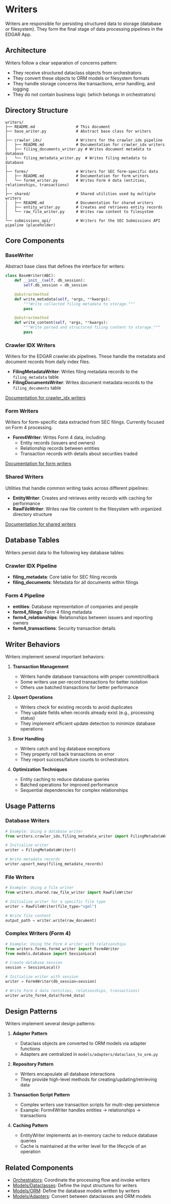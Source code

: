 # Writers

Writers are responsible for persisting structured data to storage (database or filesystem). They form the final stage of data processing pipelines in the EDGAR App.

## Architecture

Writers follow a clear separation of concerns pattern:
- They receive structured dataclass objects from orchestrators
- They convert these objects to ORM models or filesystem formats
- They handle storage concerns like transactions, error handling, and logging
- They do not contain business logic (which belongs in orchestrators)

## Directory Structure

```
writers/
├── README.md                  # This document
├── base_writer.py             # Abstract base class for writers
│
├── crawler_idx/               # Writers for the crawler.idx pipeline
│   ├── README.md              # Documentation for crawler_idx writers
│   ├── filing_documents_writer.py # Writes document metadata to database
│   └── filing_metadata_writer.py  # Writes filing metadata to database
│
├── forms/                     # Writers for SEC form-specific data
│   ├── README.md              # Documentation for form writers
│   └── form4_writer.py        # Writes Form 4 data (entities, relationships, transactions)
│
├── shared/                    # Shared utilities used by multiple writers
│   ├── README.md              # Documentation for shared writers
│   ├── entity_writer.py       # Creates and retrieves entity records
│   └── raw_file_writer.py     # Writes raw content to filesystem
│
└── submissions_api/           # Writers for the SEC Submissions API pipeline (placeholder)
```

## Core Components

### BaseWriter

Abstract base class that defines the interface for writers:

```python
class BaseWriter(ABC):
    def __init__(self, db_session):
        self.db_session = db_session

    @abstractmethod
    def write_metadata(self, *args, **kwargs):
        """Write collected filing metadata to storage."""
        pass

    @abstractmethod
    def write_content(self, *args, **kwargs):
        """Write parsed and structured filing content to storage."""
        pass
```

### Crawler IDX Writers

Writers for the EDGAR crawler.idx pipelines. These handle the metadata and document records from daily index files.

- **FilingMetadataWriter**: Writes filing metadata records to the `filing_metadata` table
- **FilingDocumentsWriter**: Writes document metadata records to the `filing_documents` table

[Documentation for crawler_idx writers](./crawler_idx/README.md)

### Form Writers

Writers for form-specific data extracted from SEC filings. Currently focused on Form 4 processing.

- **Form4Writer**: Writes Form 4 data, including:
  - Entity records (issuers and owners)
  - Relationship records between entities
  - Transaction records with details about securities traded

[Documentation for form writers](./forms/README.md)

### Shared Writers

Utilities that handle common writing tasks across different pipelines:

- **EntityWriter**: Creates and retrieves entity records with caching for performance
- **RawFileWriter**: Writes raw file content to the filesystem with organized directory structure

[Documentation for shared writers](./shared/README.md)

## Database Tables

Writers persist data to the following key database tables:

### Crawler IDX Pipeline
- **filing_metadata**: Core table for SEC filing records
- **filing_documents**: Metadata for all documents within filings

### Form 4 Pipeline
- **entities**: Database representation of companies and people
- **form4_filings**: Form 4 filing metadata
- **form4_relationships**: Relationships between issuers and reporting owners
- **form4_transactions**: Security transaction details

## Writer Behaviors

Writers implement several important behaviors:

1. **Transaction Management**
   - Writers handle database transactions with proper commit/rollback
   - Some writers use per-record transactions for better isolation
   - Others use batched transactions for better performance

2. **Upsert Operations**
   - Writers check for existing records to avoid duplicates
   - They update fields when records already exist (e.g., processing status)
   - They implement efficient update detection to minimize database operations

3. **Error Handling**
   - Writers catch and log database exceptions
   - They properly roll back transactions on error
   - They report success/failure counts to orchestrators

4. **Optimization Techniques**
   - Entity caching to reduce database queries
   - Batched operations for improved performance
   - Sequential dependencies for complex relationships

## Usage Patterns

### Database Writers

```python
# Example: Using a database writer
from writers.crawler_idx.filing_metadata_writer import FilingMetadataWriter

# Initialize writer
writer = FilingMetadataWriter()

# Write metadata records
writer.upsert_many(filing_metadata_records)
```

### File Writers

```python
# Example: Using a file writer
from writers.shared.raw_file_writer import RawFileWriter

# Initialize writer for a specific file type
writer = RawFileWriter(file_type="sgml")

# Write file content
output_path = writer.write(raw_document)
```

### Complex Writers (Form 4)

```python
# Example: Using the Form 4 writer with relationships
from writers.forms.form4_writer import Form4Writer
from models.database import SessionLocal

# Create database session
session = SessionLocal()

# Initialize writer with session
writer = Form4Writer(db_session=session)

# Write Form 4 data (entities, relationships, transactions)
writer.write_form4_data(form4_data)
```

## Design Patterns

Writers implement several design patterns:

1. **Adapter Pattern**
   - Dataclass objects are converted to ORM models via adapter functions
   - Adapters are centralized in `models/adapters/dataclass_to_orm.py`

2. **Repository Pattern**
   - Writers encapsulate all database interactions
   - They provide high-level methods for creating/updating/retrieving data

3. **Transaction Script Pattern**
   - Complex writers use transaction scripts for multi-step persistence
   - Example: Form4Writer handles entities → relationships → transactions

4. **Caching Pattern**
   - EntityWriter implements an in-memory cache to reduce database queries
   - Cache is maintained at the writer level for the lifecycle of an operation

## Related Components

- [Orchestrators](../orchestrators/): Coordinate the processing flow and invoke writers
- [Models/Dataclasses](../models/dataclasses/): Define the input structures for writers
- [Models/ORM](../models/orm_models/): Define the database models written by writers
- [Models/Adapters](../models/adapters/): Convert between dataclasses and ORM models